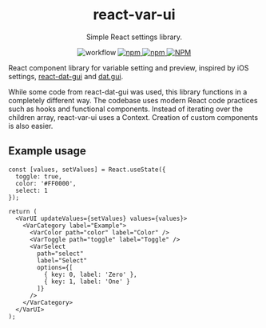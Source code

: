 <h1 align="center">react-var-ui</h1>

<p align="center">
Simple React settings library.
</p>

<p align="center">
<img alt="workflow" src="https://img.shields.io/github/workflow/status/mat-sz/react-var-ui/CI">
<a href="https://npmjs.com/package/react-var-ui">
<img alt="npm" src="https://img.shields.io/npm/v/react-var-ui">
<img alt="npm" src="https://img.shields.io/npm/dw/react-var-ui">
<img alt="NPM" src="https://img.shields.io/npm/l/react-var-ui">
</a>
</p>

React component library for variable setting and preview, inspired by iOS settings, [react-dat-gui](https://github.com/claus/react-dat-gui) and [dat.gui](https://github.com/dataarts/dat.gui).

While some code from react-dat-gui was used, this library functions in a completely different way. The codebase uses modern React code practices such as hooks and functional components. Instead of iterating over the children array, react-var-ui uses a Context. Creation of custom components is also easier.

## Example usage

```tsx
const [values, setValues] = React.useState({
  toggle: true,
  color: '#FF0000',
  select: 1
});

return (
  <VarUI updateValues={setValues} values={values}>
    <VarCategory label="Example">
      <VarColor path="color" label="Color" />
      <VarToggle path="toggle" label="Toggle" />
      <VarSelect
        path="select"
        label="Select"
        options={[
          { key: 0, label: 'Zero' },
          { key: 1, label: 'One' }
        ]}
      />
    </VarCategory>
  </VarUI>
);
```
